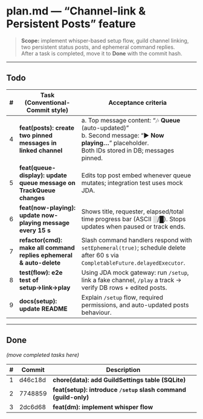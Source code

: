 # plan.md  —  “Channel-link & Persistent Posts” feature  
> **Scope:** implement whisper-based setup flow, guild channel linking, two persistent status posts, and ephemeral command replies.  
> After a task is completed, move it to **Done** with the commit hash.

---

## Todo

| # | Task (Conventional-Commit style) | Acceptance criteria |
|---|----------------------------------|---------------------|
| 4 | **feat(posts): create two pinned messages in linked channel** | a. Top message content: “🎶 **Queue** (auto-updated)”<br>b. Second message: “▶️ **Now playing…**” placeholder.<br>Both IDs stored in DB; messages pinned. |
| 5 | **feat(queue-display): update queue message on TrackQueue changes** | Edits top post embed whenever queue mutates; integration test uses mock JDA. |
| 6 | **feat(now-playing): update now-playing message every 15 s** | Shows title, requester, elapsed/total time progress bar (ASCII ░/█). Stops updates when paused or track ends. |
| 7 | **refactor(cmd): make all command replies ephemeral & auto-delete** | Slash command handlers respond with `setEphemeral(true)`; schedule delete after 60 s via `CompletableFuture.delayedExecutor`. |
| 8 | **test(flow): e2e test of setup→link→play** | Using JDA mock gateway: run `/setup`, link a fake channel, `/play` a track → verify DB rows + edited posts. |
| 9 | **docs(setup): update README** | Explain `/setup` flow, required permissions, and auto-updated posts behaviour. |

---

## Done
*(move completed tasks here)*

| # | Commit | Description |
|---|--------|-------------|
| 1 | d46c18d | **chore(data): add GuildSettings table (SQLite)** |
| 2 | 7748859 | **feat(setup): introduce `/setup` slash command (guild-only)** |
| 3 | 2dc6d68 | **feat(dm): implement whisper flow** |

